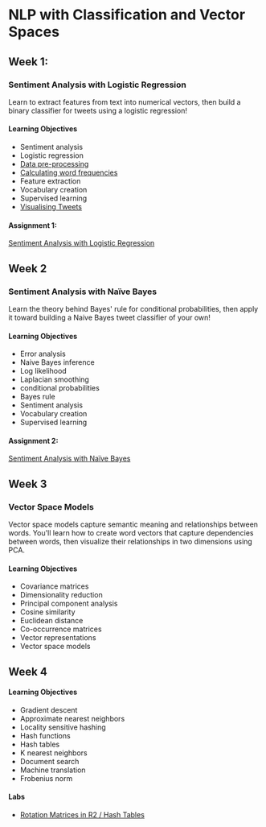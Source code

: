 # NLP with Classification and Vector Spaces

## Week 1: 

### Sentiment Analysis with Logistic Regression

Learn to extract features from text into numerical vectors, then build a binary classifier for tweets using a logistic regression!

#### Learning Objectives

* Sentiment analysis
* Logistic regression
* [Data pre-processing](Week%201/NLP_C1_W1_lecture_nb_01.ipynb)
* [Calculating word frequencies](Week%201/NLP_C1_W1_lecture_nb_02.ipynb)
* Feature extraction
* Vocabulary creation
* Supervised learning
* [Visualising Tweets](Week%201/NLP_C1_W1_lecture_nb_03.ipynb)

#### Assignment 1:

[Sentiment Analysis with Logistic Regression](Week%201/C1_W1_Assignment.ipynb)

## Week 2

### Sentiment Analysis with Naïve Bayes

Learn the theory behind Bayes' rule for conditional probabilities, then apply it toward building a Naive Bayes tweet classifier of your own!

#### Learning Objectives

* Error analysis
* Naive Bayes inference
* Log likelihood
* Laplacian smoothing
* conditional probabilities
* Bayes rule
* Sentiment analysis
* Vocabulary creation
* Supervised learning

#### Assignment 2:

[Sentiment Analysis with Naïve Bayes](https://github.com/vigneshv92/Natural-Language-Specialization/blob/master/Natural%20Language%20Processing%20with%20Classification%20and%20Vector%20Spaces/Week3/C1_W3_Assignment.ipynb)

## Week 3

### Vector Space Models

Vector space models capture semantic meaning and relationships between words. You'll learn how to create word vectors that capture dependencies between words, then visualize their relationships in two dimensions using PCA.

#### Learning Objectives

* Covariance matrices
* Dimensionality reduction
* Principal component analysis
* Cosine similarity
* Euclidean distance
* Co-occurrence matrices
* Vector representations
* Vector space models

## Week 4

#### Learning Objectives

* Gradient descent
* Approximate nearest neighbors
* Locality sensitive hashing
* Hash functions
* Hash tables
* K nearest neighbors
* Document search
* Machine translation
* Frobenius norm

#### Labs

* [Rotation Matrices in R2 / Hash Tables](https://github.com/vigneshv92/Natural-Language-Specialization/blob/master/Natural%20Language%20Processing%20with%20Classification%20and%20Vector%20Spaces/Week4/NLP_C1_W4_lecture_nb_01.ipynb)

